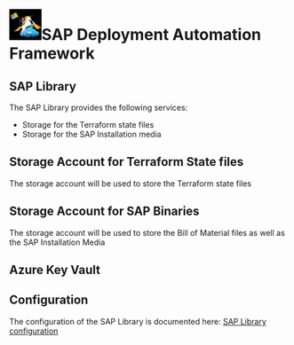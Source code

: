 # ![SAP Deployment Automation Framework](../assets/images/UnicornSAPBlack64x64.png)**SAP Deployment Automation Framework** #

## SAP Library ##

The SAP Library provides the following services:

- Storage for the Terraform state files
- Storage for the SAP Installation media

## Storage Account for Terraform State files ##

The storage account will be used to store the Terraform state files

## Storage Account for SAP Binaries ##

The storage account will be used to store the Bill of Material files as well as the SAP Installation Media

## Azure Key Vault ##

## Configuration ##

The configuration of the SAP Library is documented here: [SAP Library configuration](./configuration-sap_library.md)
